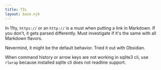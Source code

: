 ```yaml
---
title: TIL
layout: base.njk
---
```


In 11ty, `https://` or an `http://` is a must when putting a link in Markdown. 
If you don't, it gets parsed differently. Must investigate if it's the same with 
all Markdown flavors.

Nevermind, it might be the default behavior. Tried it out with Obsidian.

When command history or arrow keys are not working in sqlite3 cli, use `rlwrap` 
because installed sqlite cli does not readline support.
